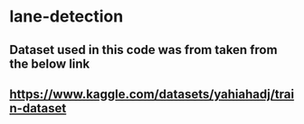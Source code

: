 # lane-detection

## Dataset used in this code was from taken from the below link
## https://www.kaggle.com/datasets/yahiahadj/train-dataset
